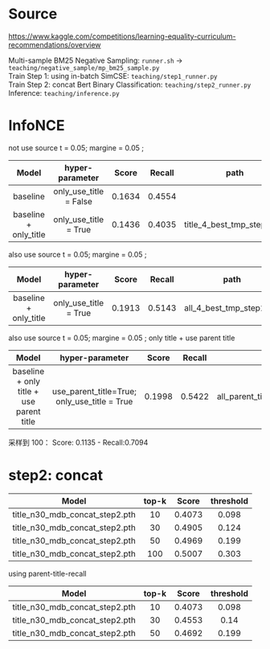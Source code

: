 

# Source
https://www.kaggle.com/competitions/learning-equality-curriculum-recommendations/overview


Multi-sample BM25 Negative Sampling: `runner.sh` -> `teaching/negative_sample/mp_bm25_sample.py` \
Train Step 1: using in-batch SimCSE: `teaching/step1_runner.py` \
Train Step 2: concat Bert Binary Classification: `teaching/step2_runner.py` \
Inference: `teaching/inference.py`

# InfoNCE

not use source
t = 0.05; margine = 0.05 ; 

|Model|hyper-parameter|Score|Recall| path|
|:---:|:---:|:---:|:---:|:---: |
|baseline|  only_use_title = False  |  0.1634 | 0.4554  | |
|baseline + only_title|   only_use_title = True  |  0.1436 | 0.4035 | title_4_best_tmp_step1.pth |



also use source
t = 0.05; margine = 0.05 ;
 
|Model|hyper-parameter|Score|Recall| path|
|:---:|:---:|:---:|:---:|:---:|
|baseline + only_title|   only_use_title = True  |  0.1913 | 0.5143 |all_4_best_tmp_step1.pth|




also use source
t = 0.05; margine = 0.05 ;
only title +  use parent title 

|Model|hyper-parameter|Score|Recall| path|
|:---:|:---:|:---:|:---:|:---:|
|baseline + only title + use parent title |  use_parent_title=True; <br/> only_use_title = True  |  0.1998 | 0.5422 |all_parent_title_best_tmp_step1.pth|

采样到 100：  Score: 0.1135 - Recall:0.7094



# step2: concat

 
|Model|top-k|Score|threshold|
|:---:|:---:|:---:|:---:|
|title_n30_mdb_concat_step2.pth|   10  | 0.4073 | 0.098 |
|title_n30_mdb_concat_step2.pth|   30  | 0.4905 | 0.124 |
|title_n30_mdb_concat_step2.pth|   50  | 0.4969 | 0.199 |
|title_n30_mdb_concat_step2.pth|   100 | 0.5007 | 0.303 |


using parent-title-recall

 
|Model|top-k|Score|threshold|
|:---:|:---:|:---:|:---:|
|title_n30_mdb_concat_step2.pth|   10  | 0.4073 | 0.098 |
|title_n30_mdb_concat_step2.pth|   30  | 0.4553 | 0.14  |
|title_n30_mdb_concat_step2.pth|   50  | 0.4692 | 0.199 |
